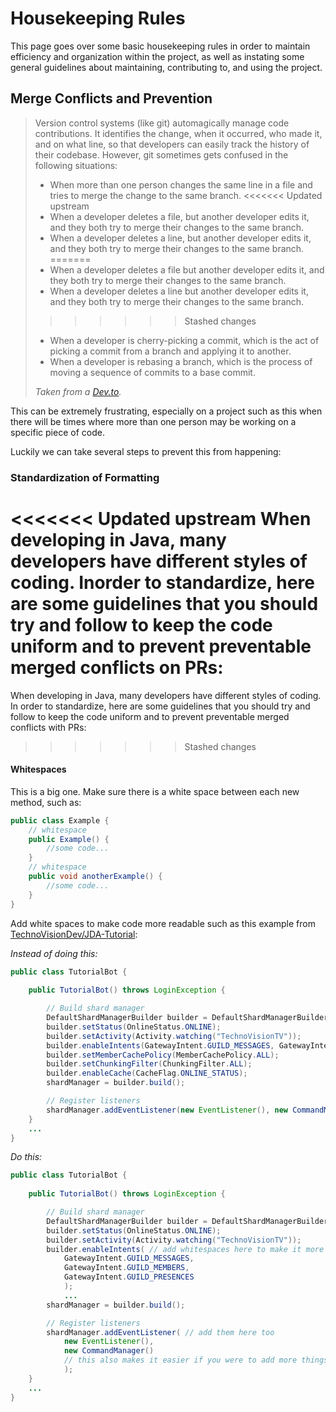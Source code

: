 # Housekeeping Rules
This page goes over some basic housekeeping rules in order to maintain efficiency and organization within the project, as well as instating some general guidelines about maintaining, contributing to, and using the project.

## Merge Conflicts and Prevention
> Version control systems (like git) automagically manage code contributions. It identifies the change, when it occurred, who made it, and on what line, so that developers can easily track the history of their codebase. However, git sometimes gets confused in the following situations:
> 
> - When more than one person changes the same line in a file and tries to merge the change to the same branch.
<<<<<<< Updated upstream
> - When a developer deletes a file, but another developer edits it, and they both try to merge their changes to the same branch.
> - When a developer deletes a line, but another developer edits it, and they both try to merge their changes to the same branch.
=======
> - When a developer deletes a file but another developer edits it, and they both try to merge their changes to the same branch.
> - When a developer deletes a line but another developer edits it, and they both try to merge their changes to the same branch.
>>>>>>> Stashed changes
> - When a developer is cherry-picking a commit, which is the act of picking a commit from a branch and applying it to another.
> - When a developer is rebasing a branch, which is the process of moving a sequence of commits to a base commit.
>
> *Taken from a [Dev.to](https://dev.to/github/how-to-prevent-merge-conflicts-or-at-least-have-less-of-them-109p).*
   
This can be extremely frustrating, especially on a project such as this when there will be times where more than one person may be working on a specific piece of code. 

Luckily we can take several steps to prevent this from happening: 
### Standardization of Formatting
<<<<<<< Updated upstream
When developing in Java, many developers have different styles of coding. Inorder to standardize, here are some guidelines that you should try and follow to keep the code uniform and to prevent preventable merged conflicts on PRs:
=======
When developing in Java, many developers have different styles of coding. In order to standardize, here are some guidelines that you should try and follow to keep the code uniform and to prevent preventable merged conflicts with PRs: 
>>>>>>> Stashed changes

#### **Whitespaces** 
This is a big one. Make sure there is a white space between each new method, such as:
```java
public class Example {
    // whitespace
    public Example() {
        //some code...
    }
    // whitespace
    public void anotherExample() {
        //some code...
    }
}
```
Add white spaces to make code more readable such as this example from [TechnoVisionDev/JDA-Tutorial](https://github.com/TechnoVisionDev/JDA-Tutorial):

*Instead of doing this:*

```java
public class TutorialBot {
    
    public TutorialBot() throws LoginException {

        // Build shard manager
        DefaultShardManagerBuilder builder = DefaultShardManagerBuilder.createDefault(token);
        builder.setStatus(OnlineStatus.ONLINE);
        builder.setActivity(Activity.watching("TechnoVisionTV"));
        builder.enableIntents(GatewayIntent.GUILD_MESSAGES, GatewayIntent.GUILD_MEMBERS, GatewayIntent.GUILD_PRESENCES);
        builder.setMemberCachePolicy(MemberCachePolicy.ALL);
        builder.setChunkingFilter(ChunkingFilter.ALL);
        builder.enableCache(CacheFlag.ONLINE_STATUS);
        shardManager = builder.build();

        // Register listeners
        shardManager.addEventListener(new EventListener(), new CommandManager());
    }
    ...
}
```
*Do this:*
```java
public class TutorialBot {
    
    public TutorialBot() throws LoginException {

        // Build shard manager
        DefaultShardManagerBuilder builder = DefaultShardManagerBuilder.createDefault(token);
        builder.setStatus(OnlineStatus.ONLINE);
        builder.setActivity(Activity.watching("TechnoVisionTV"));
        builder.enableIntents( // add whitespaces here to make it more readable
            GatewayIntent.GUILD_MESSAGES, 
            GatewayIntent.GUILD_MEMBERS, 
            GatewayIntent.GUILD_PRESENCES
            );
            ...
        shardManager = builder.build();

        // Register listeners
        shardManager.addEventListener( // add them here too
            new EventListener(), 
            new CommandManager()
            // this also makes it easier if you were to add more things to the list later on
            ); 
    }
    ...
}
```
